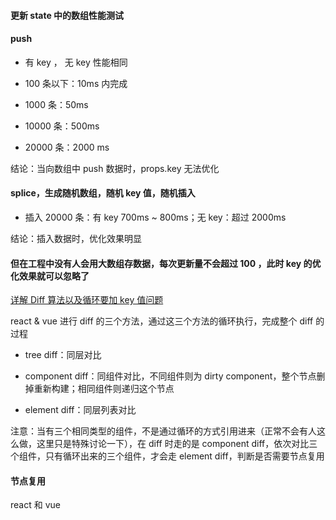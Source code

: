#### 更新 state 中的数组性能测试

#### push

- 有 key ， 无 key 性能相同

- 100 条以下：10ms 内完成
- 1000 条：50ms
- 10000 条：500ms
- 20000 条：2000 ms

结论：当向数组中 push 数据时，props.key 无法优化

#### splice，生成随机数组，随机 key 值，随机插入

- 插入 20000 条：有 key 700ms ~ 800ms；无 key：超过 2000ms 

结论：插入数据时，优化效果明显

#### 但在工程中没有人会用大数组存数据，每次更新量不会超过 100 ，此时 key 的优化效果就可以忽略了

<a href="https://juejin.im/post/5d455914518825262a6bc079#heading-3">详解 Diff 算法以及循环要加 key 值问题</a>

react & vue 进行 diff 的三个方法，通过这三个方法的循环执行，完成整个 diff 的过程

- tree diff：同层对比

- component diff：同组件对比，不同组件则为 dirty component，整个节点删掉重新构建；相同组件则递归这个节点

- element diff：同层列表对比

注意：当有三个相同类型的组件，不是通过循环的方式引用进来（正常不会有人这么做，这里只是特殊讨论一下），在 diff 时走的是 component diff，依次对比三个组件，只有循环出来的三个组件，才会走 element diff，判断是否需要节点复用

#### 节点复用

react 和 vue



